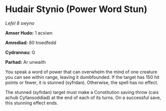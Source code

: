 # Hudair Stynio (Power Word Stun)

*Lefel 8 swyno*

**Amser Hudo:** 1 acsiwn

**Amrediad:** 60 troedfedd

**Cydrannau:** G

**Parhad:** Ar unwaith

You speak a word of power that can overwhelm the mind of one creature you can see within range, leaving it dumbfounded. If the target has 150 hit points or fewer, it is stunned (syfrdan). Otherwise, the spell has no effect.

The stunned (syfrdan) target must make a Constitution saving throw (cais achub Cyfansoddiad) at the end of each of its turns. On a successful save, this stunning effect ends.